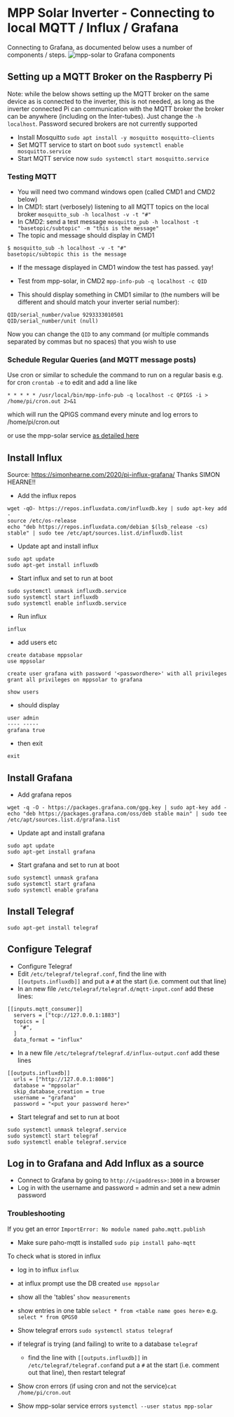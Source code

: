 # MPP Solar Inverter - Connecting to local MQTT / Influx / Grafana #

Connecting to Grafana, as documented below uses a number of components / steps.
![mpp-solar to Grafana components](mpp-solar.png)

## Setting up a MQTT Broker on the Raspberry Pi ##
Note: while the below shows setting up the MQTT broker on the same device as is connected to the inverter, this is not needed, as long as the inverter connected Pi can communication with the MQTT broker the broker can be anywhere (including on the Inter-tubes). Just change the `-h localhost`. Password secured brokers are not currently supported

* Install Mosquitto `sudo apt install -y mosquitto mosquitto-clients`
* Set MQTT service to start on boot `sudo systemctl enable mosquitto.service`
* Start MQTT service now `sudo systemctl start mosquitto.service`

### Testing MQTT ###
* You will need two command windows open (called CMD1 and CMD2 below)
* In CMD1: start (verbosely) listening to all MQTT topics on the local broker `mosquitto_sub -h localhost -v -t "#"`
* In CMD2: send a test message `mosquitto_pub -h localhost -t "basetopic/subtopic" -m "this is the message"`
* The topic and message should display in CMD1
```
$ mosquitto_sub -h localhost -v -t "#"
basetopic/subtopic this is the message
```
* If the message displayed in CMD1 window the test has passed. yay!

* Test from mpp-solar, in CMD2 `mpp-info-pub -q localhost -c QID`
* This should display something in CMD1 similar to (the numbers will be different and should match your inverter serial number):
```
QID/serial_number/value 9293333010501
QID/serial_number/unit (null)
```

Now you can change the `QID` to any command (or multiple commands separated by commas but no spaces) that you wish to use

### Schedule Regular Queries (and MQTT message posts) ###
Use cron or similar to schedule the command to run on a regular basis
e.g. for cron
`crontab -e` to edit
and add a line like
```
* * * * * /usr/local/bin/mpp-info-pub -q localhost -c QPIGS -i > /home/pi/cron.out 2>&1
```
which will run the QPIGS command every minute and log errors to /home/pi/cron.out

or use the mpp-solar service [as detailed here](../daemon/README.md)

## Install Influx ##
Source: https://simonhearne.com/2020/pi-influx-grafana/
Thanks SIMON HEARNE!!

* Add the influx repos
```
wget -qO- https://repos.influxdata.com/influxdb.key | sudo apt-key add -
source /etc/os-release
echo "deb https://repos.influxdata.com/debian $(lsb_release -cs) stable" | sudo tee /etc/apt/sources.list.d/influxdb.list
```
* Update apt and install influx
```
sudo apt update
sudo apt-get install influxdb
```
* Start influx and set to run at boot
```
sudo systemctl unmask influxdb.service
sudo systemctl start influxdb
sudo systemctl enable influxdb.service
```
* Run influx
```
influx
```
* add users etc
```
create database mppsolar
use mppsolar

create user grafana with password '<passwordhere>' with all privileges
grant all privileges on mppsolar to grafana

show users
```
* should display
```
user admin
---- -----
grafana true
```
* then exit
```
exit
```

## Install Grafana ##
* Add grafana repos
```
wget -q -O - https://packages.grafana.com/gpg.key | sudo apt-key add -
echo "deb https://packages.grafana.com/oss/deb stable main" | sudo tee /etc/apt/sources.list.d/grafana.list
```
* Update apt and install grafana
```
sudo apt update
sudo apt-get install grafana
```
* Start grafana and set to run at boot
```
sudo systemctl unmask grafana
sudo systemctl start grafana
sudo systemctl enable grafana
```

## Install Telegraf ##
`sudo apt-get install telegraf`

## Configure Telegraf ##

* Configure Telegraf
* Edit `/etc/telegraf/telegraf.conf`, find the line with `[[outputs.influxdb]]` and put a `#` at the start (i.e. comment out that line)
* In an new file `/etc/telegraf/telegraf.d/mqtt-input.conf` add these lines:
```
[[inputs.mqtt_consumer]]
  servers = ["tcp://127.0.0.1:1883"]
  topics = [
    "#",
  ]
  data_format = "influx"
```
* In a new file `/etc/telegraf/telegraf.d/influx-output.conf` add these lines
```
[[outputs.influxdb]]
  urls = ["http://127.0.0.1:8086"]
  database = "mppsolar"
  skip_database_creation = true
  username = "grafana"
  password = "<put your password here>"
```

* Start telegraf and set to run at boot
```
sudo systemctl unmask telegraf.service
sudo systemctl start telegraf
sudo systemctl enable telegraf.service
```

## Log in to Grafana and Add Influx as a source ##

* Connect to Grafana by going to `http://<ipaddress>:3000` in a browser
* Log in with the username and password = admin and set a new admin password


### Troubleshooting ###
If you get an error `ImportError: No module named paho.mqtt.publish`
* Make sure paho-mqtt is installed
`sudo pip install paho-mqtt`

To check what is stored in influx
* log in to influx `influx`
* at influx prompt use the DB created `use mppsolar`
* show all the 'tables' `show measurements`
* show entries in one table `select * from <table name goes here>` e.g. `select * from QPGS0`

* Show telegraf errors `sudo systemctl status telegraf`
* if telegraf is trying (and failing) to write to a database `telegraf`
  * find the line with `[[outputs.influxdb]]` in `/etc/telegraf/telegraf.conf`and put a `#` at the start (i.e. comment out that line), then restart telegraf

* Show cron errors (if using cron and not the service)`cat /home/pi/cron.out`
* Show mpp-solar service errors `systemctl --user status mpp-solar`
